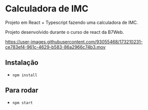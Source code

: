 # Calculadora de IMC

Projeto em React + Typescript fazendo uma calculadora de IMC.

Projeto desenvolvido durante o curso de react da B7Web.

<https://user-images.githubusercontent.com/93055468/173210231-ce783ef4-961c-4629-b583-86a2966c74b3.mov>

## Instalação

- `npm install`

## Para rodar

- `npm start`
